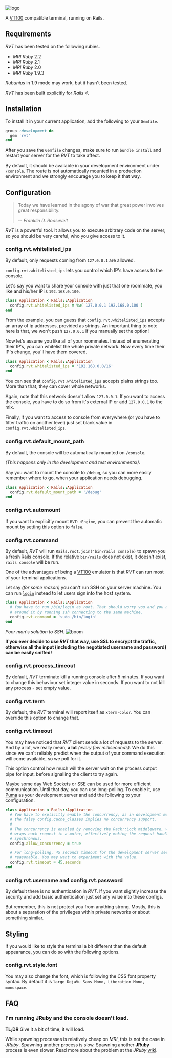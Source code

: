 ![logo](https://raw.github.com/gsamokovarov/rvt/master/.logo.png)

A [VT100] compatible terminal, running on Rails.

## Requirements

_RVT_ has been tested on the following rubies.

* _MRI Ruby_ 2.2
* _MRI Ruby_ 2.1
* _MRI Ruby_ 2.0
* _MRI Ruby_ 1.9.3

_Rubunius_ in 1.9 mode may work, but it hasn't been tested.

_RVT_ has been built explicitly for _Rails 4_.

## Installation

To install it in your current application, add the following to your `Gemfile`.

```ruby
group :development do
  gem 'rvt'
end
```

After you save the `Gemfile` changes, make sure to run `bundle install` and
restart your server for the _RVT_ to take affect.

By default, it should be available in your development environment under
`/console`. The route is not automatically mounted in a production environment
and we strongly encourage you to keep it that way.

## Configuration

> Today we have learned in the agony of war that great power involves great
> responsibility.
>
> -- <cite>Franklin D. Roosevelt</cite>

_RVT_ is a powerful tool. It allows you to execute arbitrary code on
the server, so you should be very careful, who you give access to it.

### config.rvt.whitelisted_ips

By default, only requests coming from `127.0.0.1` are allowed.

`config.rvt.whitelisted_ips` lets you control which IP's have access to
the console.

Let's say you want to share your console with just that one roommate, you like
and his/her IP is `192.168.0.100`.

```ruby
class Application < Rails::Application
  config.rvt.whitelisted_ips = %w( 127.0.0.1 192.168.0.100 )
end
```

From the example, you can guess that `config.rvt.whitelisted_ips`
accepts an array of ip addresses, provided as strings. An important thing to
note here is that, we won't push `127.0.0.1` if you manually set the option!

Now let's assume you like all of your roommates. Instead of enumerating their
IP's, you can whitelist the whole private network. Now every time their IP's
change, you'll have them covered.

```ruby
class Application < Rails::Application
  config.rvt.whitelisted_ips = '192.168.0.0/16'
end
```

You can see that `config.rvt.whitelisted_ips` accepts plains strings
too. More than that, they can cover whole networks.

Again, note that this network doesn't allow `127.0.0.1`. If you want to access
the console, you have to do so from it's external IP or add `127.0.0.1` to the
mix.

Finally, if you want to access to console from everywhere (or you have to filter
traffic on another level) just set blank value in `config.rvt.whitelisted_ips`.

### config.rvt.default_mount_path

By default, the console will be automatically mounted on `/console`.

_(This happens only in the development and test environments!)_.

Say you want to mount the console to `/debug`, so you can more easily remember
where to go, when your application needs debugging.

```ruby
class Application < Rails::Application
  config.rvt.default_mount_path = '/debug'
end
```

### config.rvt.automount

If you want to explicitly mount `RVT::Engine`, you can prevent the
automatic mount by setting this option to `false`.

### config.rvt.command

By default, _RVT_ will run `Rails.root.join('bin/rails console)` to
spawn you a fresh Rails console. If the relative `bin/rails` does not exist, it
doesn't exist, `rails console` will be run.

One of the advantages of being a [VT100] emulator is that _RVT_ can run
most of your terminal applications.

Let say _(for some reason)_ you can't run SSH on your server machine. You can
run [`login`][login] instead to let users sign into the host system.

```ruby
class Application < Rails::Application
  # You have to run /bin/login as root. That should worry you and you may work
  # around it by running ssh connecting to the same machine.
  config.rvt.command = 'sudo /bin/login'
end
```

_Poor man's solution to SSH._ ![boom](http://f.cl.ly/items/3n2h0p1w0B261u2d201b/boom.png)

**If you ever decide to use _RVT_ that way, use SSL to encrypt the
traffic, otherwise all the input (including the negotiated username and
password) can be easily sniffed!**

### config.rvt.process_timeout

By default, _RVT_ terminate kill a running console after 5 minutes. If you
want to change this behaviour set integer value in seconds. If you want
to not kill any process - set empty value.

### config.rvt.term

By default, the _RVT_ terminal will report itself as `xterm-color`. You
can override this option to change that.

### config.rvt.timeout

You may have noticed that _RVT_ client sends a lot of requests to the
server. And by a lot, we really mean, **a lot** _(every few milliseconds)_.
We do this since we can't reliably predict when the output of your command
execution will come available, so we poll for it.

This option control how much will the server wait on the process output pipe
for input, before signalling the client to try again.

Maybe some day Web Sockets or SSE can be used for more efficient communication.
Until that day, you can use long-polling. To enable it, use [Puma] as your
development server and add the following to your configuration.

```ruby
class Application < Rails::Application
  # You have to explicitly enable the concurrency, as in development mode,
  # the falsy config.cache_classes implies no concurrency support.
  #
  # The concurrency is enabled by removing the Rack::Lock middleware, which
  # wraps each request in a mutex, effectively making the request handling
  # synchronous.
  config.allow_concurrency = true

  # For long-polling, 45 seconds timeout for the development server seems
  # reasonable. You may want to experiment with the value.
  config.rvt.timeout = 45.seconds
end
```

### config.rvt.username and config.rvt.password

By default there is no authentication in _RVT_. If you want slightly increase
the security and add basic authentication just set any value into these configs.

But remember, this is not protect you from anything strong. Mostly, this is about
a separation of the privileges within private networks or about something similar.

## Styling

If you would like to style the terminal a bit different than the default
appearance, you can do so with the following options.

### config.rvt.style.font

You may also change the font, which is following the CSS font property syntax.
By default it is `large DejaVu Sans Mono, Liberation Mono, monospace`.

## FAQ

### I'm running JRuby and the console doesn't load.

**TL;DR** Give it a bit of time, it will load.

While spawning processes is relatively cheap on _MRI_, this is not the case in
_JRuby_. Spawning another process is slow. Spawning another **JRuby** process
is even slower. Read more about the problem at the _JRuby_ [wiki].

  [Puma]: http://puma.io/
  [VT100]: http://en.wikipedia.org/wiki/VT100
  [login]: http://linux.die.net/man/1/login
  [video]: http://www.youtube.com/watch?v=zjuJRXCLkHk
  [wiki]: https://github.com/jruby/jruby/wiki/Improving-startup-time#avoid-spawning-sub-rubies
